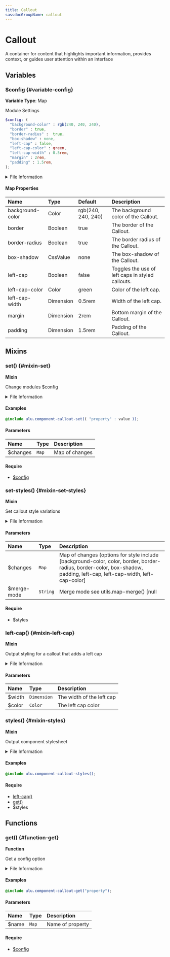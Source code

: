 ```yaml
---
title: Callout
sassdocGroupName: callout
---
```



# Callout

<div class="type-large">

A container for content that highlights important information, provides context, or guides user attention within an interface

</div>



## Variables




<div class="sassdoc-item-header">

###  $config {#variable-config}

  <div class="sassdoc-item-header__labels">
    <span class="tag tag--primary"><strong>Variable</strong></span> <span class="tag"><strong>Type</strong>: Map</span>
  </div>

</div>

  

Module Settings
    
    

``` scss
$config: (
  "background-color" : rgb(240, 240, 240),
  "border" : true,
  "border-radius" :  true,
  "box-shadow" : none,
  "left-cap" : false,
  "left-cap-color" : green,
  "left-cap-width" : 0.5rem,
  "margin" : 2rem,
  "padding" : 1.5rem,
);
```
  


<details>
  <summary>File Information</summary>
  
- **File:** _callout.scss
- **Group:** callout
- **Type:** variable
- **Lines (comments):** 26-36
- **Lines (code):** 38-48

</details>

    

#### Map Properties


|Name|Type|Default|Description|
|:--|:--|:--|:--|
|background-color|Color|rgb(240, 240, 240)|The background color of the Callout.|
|border|Boolean|true|The border of the Callout.|
|border-radius|Boolean|true|The border radius of the Callout.|
|box-shadow|CssValue|none|The box-shadow of the Callout.|
|left-cap|Boolean|false|Toggles the use of left caps in styled callouts.|
|left-cap-color|Color|green|Color of the left cap.|
|left-cap-width|Dimension|0.5rem|Width of the left cap.|
|margin|Dimension|2rem|Bottom margin of the Callout.|
|padding|Dimension|1.5rem|Padding of the Callout.|

    
  

## Mixins




<div class="sassdoc-item-header">

###  set() {#mixin-set}

  <div class="sassdoc-item-header__labels">
    <span class="tag tag--primary"><strong>Mixin</strong></span>
  </div>

</div>

  

Change modules $config
    
    


<details>
  <summary>File Information</summary>
  
- **File:** _callout.scss
- **Group:** callout
- **Type:** mixin
- **Lines (comments):** 94-97
- **Lines (code):** 99-101

</details>

    

#### Examples

      


``` scss
@include ulu.component-callout-set(( "property" : value ));
```
  



      

#### Parameters


|Name|Type|Description|
|:--|:--|:--|
|$changes|`Map`|Map of changes|

    

#### Require

- [$config](/sass/components/accordion/#variable-config)
  


<div class="sassdoc-item-header">

###  set-styles() {#mixin-set-styles}

  <div class="sassdoc-item-header__labels">
    <span class="tag tag--primary"><strong>Mixin</strong></span>
  </div>

</div>

  

Set callout style variations
    
    


<details>
  <summary>File Information</summary>
  
- **File:** _callout.scss
- **Group:** callout
- **Type:** mixin
- **Lines (comments):** 113-115
- **Lines (code):** 117-119

</details>

    

#### Parameters


|Name|Type|Description|
|:--|:--|:--|
|$changes|`Map`|Map of changes (options for style include [background-color, color, border, border-radius, border-color, box-shadow, padding, left-cap, left-cap-width, left-cap-color]|
|$merge-mode|`String`|Merge mode see utils.map-merge() [null|"deep"|"overwrite"]|

    

#### Require

- $styles
  


<div class="sassdoc-item-header">

###  left-cap() {#mixin-left-cap}

  <div class="sassdoc-item-header__labels">
    <span class="tag tag--primary"><strong>Mixin</strong></span>
  </div>

</div>

  

Output styling for a callout that adds a left cap
    
    


<details>
  <summary>File Information</summary>
  
- **File:** _callout.scss
- **Group:** callout
- **Type:** mixin
- **Lines (comments):** 121-123
- **Lines (code):** 125-138

</details>

    

#### Parameters


|Name|Type|Description|
|:--|:--|:--|
|$width|`Dimension`|The width of the left cap|
|$color|`Color`|The left cap color|

    


<div class="sassdoc-item-header">

###  styles() {#mixin-styles}

  <div class="sassdoc-item-header__labels">
    <span class="tag tag--primary"><strong>Mixin</strong></span>
  </div>

</div>

  

Output component stylesheet
    
    


<details>
  <summary>File Information</summary>
  
- **File:** _callout.scss
- **Group:** callout
- **Type:** mixin
- **Lines (comments):** 140-142
- **Lines (code):** 144-175

</details>

    

#### Examples

      


``` scss
@include ulu.component-callout-styles();
```
  



      

#### Require

- [left-cap()](/sass/components/callout/#mixin-left-cap)
- [get()](/sass/components/accordion/#function-get)
- $styles
  
  

## Functions




<div class="sassdoc-item-header">

###  get() {#function-get}

  <div class="sassdoc-item-header__labels">
    <span class="tag tag--primary"><strong>Function</strong></span>
  </div>

</div>

  

Get a config option
    
    


<details>
  <summary>File Information</summary>
  
- **File:** _callout.scss
- **Group:** callout
- **Type:** function
- **Lines (comments):** 103-106
- **Lines (code):** 108-111

</details>

    

#### Examples

      


``` scss
@include ulu.component-callout-get("property");
```
  



      

#### Parameters


|Name|Type|Description|
|:--|:--|:--|
|$name|`Map`|Name of property|

    

#### Require

- [$config](/sass/components/accordion/#variable-config)
  
  
  